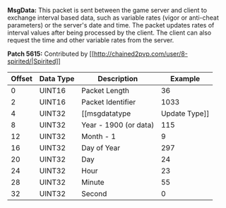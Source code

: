 **MsgData:** This packet is sent between the game server and client to exchange interval based data, such as variable rates (vigor or anti-cheat parameters) or the server's date and time. The packet updates rates of interval values after being processed by the client. The client can also request the time and other variable rates from the server.

**Patch 5615:** Contributed by [[http://chained2pvp.com/user/8-spirited/|Spirited]]

| Offset | Data Type | Description | Example |
|---|---|---|---|
| 0 | UINT16 | Packet Length | 36 |
| 2 | UINT16 | Packet Identifier | 1033 |
| 4 | UINT32 | [[msgdatatype|Update Type]] | 0 |
| 8 | UINT32 | Year - 1900 (or data) | 115 |
| 12 | UINT32 | Month - 1 | 9 |
| 16 | UINT32 | Day of Year | 297 |
| 20 | UINT32 | Day | 24 |
| 24 | UINT32 | Hour | 23 |
| 28 | UINT32 | Minute | 55 |
| 32 | UINT32 | Second | 0 |
